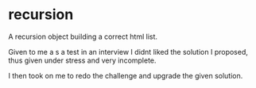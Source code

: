recursion
=========

A recursion object building a correct html list. 

Given to me a s a test in an interview I didnt liked the solution I proposed, thus given under stress and very incomplete. 

I then took on me to redo the challenge and upgrade the given solution. 


